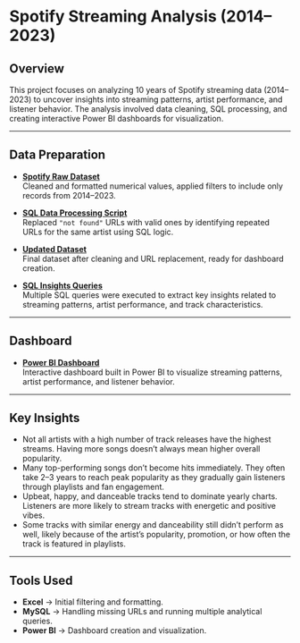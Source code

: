 # Spotify Streaming Analysis (2014–2023)

## Overview  
This project focuses on analyzing 10 years of Spotify streaming data (2014–2023) to uncover insights into streaming patterns, artist performance, and listener behavior. The analysis involved data cleaning, SQL processing, and creating interactive Power BI dashboards for visualization.

---

## Data Preparation  
- **[Spotify Raw Dataset](https://github.com/AreeshaSolangi/AreeshaSolangi/blob/main/Spotify_streaming_analysis/spotify_Raw_dataset.xlsx)**  
  Cleaned and formatted numerical values, applied filters to include only records from 2014–2023.  

- **[SQL Data Processing Script](https://github.com/AreeshaSolangi/AreeshaSolangi/blob/main/Spotify_streaming_analysis/SpotifyUpdated.sql)**  
  Replaced `"not found"` URLs with valid ones by identifying repeated URLs for the same artist using SQL logic.

- **[Updated Dataset](https://github.com/AreeshaSolangi/AreeshaSolangi/blob/main/Spotify_streaming_analysis/spotifyUpdated.csv)**  
  Final dataset after cleaning and URL replacement, ready for dashboard creation.  

- **[SQL Insights Queries](https://github.com/AreeshaSolangi/AreeshaSolangi/blob/main/Spotify_streaming_analysis/Spotify_queries.sql)**  
  Multiple SQL queries were executed to extract key insights related to streaming patterns, artist performance, and track characteristics.

---

## Dashboard  
- **[Power BI Dashboard](https://github.com/AreeshaSolangi/AreeshaSolangi/blob/main/Spotify_streaming_analysis/spotify%20dashboard.pbix)**  
  Interactive dashboard built in Power BI to visualize streaming patterns, artist performance, and listener behavior.

---

## Key Insights  
- Not all artists with a high number of track releases have the highest streams. Having more songs doesn’t always mean higher overall popularity.  
- Many top-performing songs don’t become hits immediately. They often take 2–3 years to reach peak popularity as they gradually gain listeners through playlists and fan engagement.  
- Upbeat, happy, and danceable tracks tend to dominate yearly charts. Listeners are more likely to stream tracks with energetic and positive vibes.  
- Some tracks with similar energy and danceability still didn’t perform as well, likely because of the artist’s popularity, promotion, or how often the track is featured in playlists.

---

## Tools Used  
- **Excel** → Initial filtering and formatting.  
- **MySQL** → Handling missing URLs and running multiple analytical queries.  
- **Power BI** → Dashboard creation and visualization.


